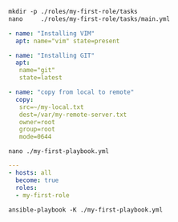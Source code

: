 ```txt
mkdir -p ./roles/my-first-role/tasks
nano     ./roles/my-first-role/tasks/main.yml
```


```yaml
- name: "Installing VIM"
  apt: name="vim" state=present

- name: "Installing GIT"
  apt:
   name="git"
   state=latest

- name: "copy from local to remote"
  copy:
   src=~/my-local.txt
   dest=/var/my-remote-server.txt
   owner=root
   group=root
   mode=0644
```


 
`nano ./my-first-playbook.yml`
```yaml
---
- hosts: all
  become: true
  roles:
  - my-first-role
```


```plaintext
ansible-playbook -K ./my-first-playbook.yml 
```
